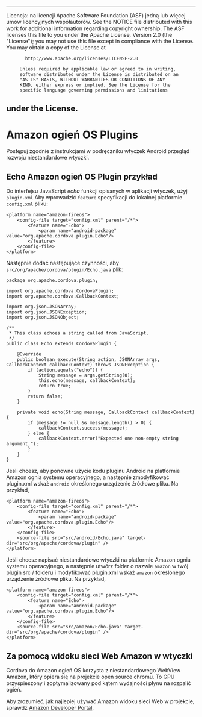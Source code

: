 * * *

Licencja: na licencji Apache Software Foundation (ASF) jedną lub więcej umów licencyjnych współautorów. See the NOTICE file distributed with this work for additional information regarding copyright ownership. The ASF licenses this file to you under the Apache License, Version 2.0 (the "License"); you may not use this file except in compliance with the License. You may obtain a copy of the License at

           http://www.apache.org/licenses/LICENSE-2.0
    
         Unless required by applicable law or agreed to in writing,
         software distributed under the License is distributed on an
         "AS IS" BASIS, WITHOUT WARRANTIES OR CONDITIONS OF ANY
         KIND, either express or implied. See the License for the
         specific language governing permissions and limitations
    

## under the License.

# Amazon ogień OS Plugins

Postępuj zgodnie z instrukcjami w podręczniku wtyczek Android przegląd rozwoju niestandardowe wtyczki.

## Echo Amazon ogień OS Plugin przykład

Do interfejsu JavaScript *echa* funkcji opisanych w aplikacji wtyczek, użyj `plugin.xml` Aby wprowadzić `feature` specyfikacji do lokalnej platformie `config.xml` pliku:

    <platform name="amazon-fireos">
        <config-file target="config.xml" parent="/*">
            <feature name="Echo">
                <param name="android-package" value="org.apache.cordova.plugin.Echo"/>
            </feature>
        </config-file>
    </platform>
    

Następnie dodać następujące czynności, aby `src/org/apache/cordova/plugin/Echo.java` plik:

    package org.apache.cordova.plugin;
    
    import org.apache.cordova.CordovaPlugin;
    import org.apache.cordova.CallbackContext;
    
    import org.json.JSONArray;
    import org.json.JSONException;
    import org.json.JSONObject;
    
    /**
     * This class echoes a string called from JavaScript.
     */
    public class Echo extends CordovaPlugin {
    
        @Override
        public boolean execute(String action, JSONArray args, CallbackContext callbackContext) throws JSONException {
            if (action.equals("echo")) {
                String message = args.getString(0);
                this.echo(message, callbackContext);
                return true;
            }
            return false;
        }
    
        private void echo(String message, CallbackContext callbackContext) {
            if (message != null && message.length() > 0) {
                callbackContext.success(message);
            } else {
                callbackContext.error("Expected one non-empty string argument.");
            }
        }
    }
    

Jeśli chcesz, aby ponowne użycie kodu pluginu Android na platformie Amazon ognia systemu operacyjnego, a następnie zmodyfikować plugin.xml wskaż `android` określonego urządzenie źródłowe pliku. Na przykład,

    <platform name="amazon-fireos">
        <config-file target="config.xml" parent="/*">
            <feature name="Echo">
                <param name="android-package" value="org.apache.cordova.plugin.Echo"/>
            </feature>
        </config-file>
        <source-file src="src/android/Echo.java" target-dir="src/org/apache/cordova/plugin" />
    </platform>
    

Jeśli chcesz napisać niestandardowe wtyczki na platformie Amazon ognia systemu operacyjnego, a następnie utwórz folder o nazwie `amazon` w twój plugin src / folderu i modyfikować plugin.xml wskaż `amazon` określonego urządzenie źródłowe pliku. Na przykład,

    <platform name="amazon-fireos">
        <config-file target="config.xml" parent="/*">
            <feature name="Echo">
                <param name="android-package" value="org.apache.cordova.plugin.Echo"/>
            </feature>
        </config-file>
        <source-file src="src/amazon/Echo.java" target-dir="src/org/apache/cordova/plugin" />
    </platform>
    

## Za pomocą widoku sieci Web Amazon w wtyczki

Cordova do Amazon ogień OS korzysta z niestandardowego WebView Amazon, który opiera się na projekcie open source chromu. To GPU przyspieszony i zoptymalizowany pod kątem wydajności płynu na rozpalić ogień.

Aby zrozumieć, jak najlepiej używać Amazon widoku sieci Web w projekcie, sprawdź [Amazon Developer Portal][1].

 [1]: https://developer.amazon.com/sdk/fire/IntegratingAWV.html